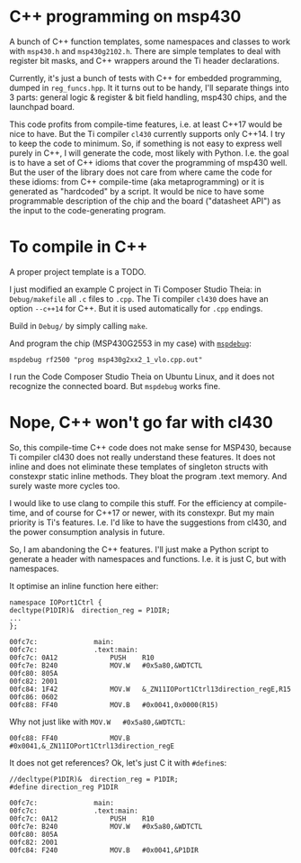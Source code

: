 # C++ programming on msp430

A bunch of C++ function templates, some namespaces and classes to work with `msp430.h` and `msp430g2102.h`.
There are simple templates to deal with register bit masks,
and C++ wrappers around the Ti header declarations.

Currently, it's just a bunch of tests with C++ for embedded programming,
dumped in `reg_funcs.hpp`.
It it turns out to be handy, I'll separate things into 3 parts:
general logic & register & bit field handling,
msp430 chips,
and the launchpad board.

This code profits from compile-time features, i.e. at least C++17 would be nice to have.
But the Ti compiler `cl430` currently supports only C++14.
I try to keep the code to minimum.
So, if something is not easy to express well purely in C++,
I will generate the code, most likely with Python.
I.e. the goal is to have a set of C++ idioms that cover the programming of msp430 well.
But the user of the library does not care from where came the code for these idioms:
from C++ compile-time (aka metaprogramming) or it is generated as "hardcoded" by a script.
It would be nice to have some programmable description of the chip and the board ("datasheet API")
as the input to the code-generating program.

# To compile in C++

A proper project template is a TODO.

I just modified an example C project in Ti Composer Studio Theia:
in `Debug/makefile` all `.c` files to `.cpp`.
The Ti compiler `cl430` does have an option `--c++14` for C++.
But it is used automatically for `.cpp` endings.

Build in `Debug/` by simply calling `make`.

And program the chip (MSP430G2553 in my case) with [`mspdebug`](https://github.com/dlbeer/mspdebug):

    mspdebug rf2500 "prog msp430g2xx2_1_vlo.cpp.out"

I run the Code Composer Studio Theia on Ubuntu Linux,
and it does not recognize the connected board.
But `mspdebug` works fine.

# Nope, C++ won't go far with cl430

So, this compile-time C++ code does not make sense for MSP430, because
Ti compiler cl430 does not really understand these features. It does not
inline and does not eliminate these templates of singleton structs with
constexpr static inline methods. They bloat the program .text memory.
And surely waste more cycles too.

I would like to use clang to compile this stuff. For the efficiency at
compile-time, and of course for C++17 or newer, with its constexpr. But
my main priority is Ti's features. I.e. I'd like to have the suggestions
from cl430, and the power consumption analysis in future.

So, I am abandoning the C++ features. I'll just make a Python script to
generate a header with namespaces and functions. I.e. it is just C, but
with namespaces.

It optimise an inline function here either:
```
namespace IOPort1Ctrl {
decltype(P1DIR)&  direction_reg = P1DIR;
...
};

00fc7c:              main:
00fc7c:              .text:main:
00fc7c: 0A12             PUSH    R10
00fc7e: B240             MOV.W   #0x5a80,&WDTCTL
00fc80: 805A
00fc82: 2001
00fc84: 1F42             MOV.W   &_ZN11IOPort1Ctrl13direction_regE,R15
00fc86: 0602
00fc88: FF40             MOV.B   #0x0041,0x0000(R15)
```

Why not just like with `MOV.W   #0x5a80,&WDTCTL`:
```
00fc88: FF40             MOV.B   #0x0041,&_ZN11IOPort1Ctrl13direction_regE
```

It does not get references? Ok, let's just C it with `#define`s:
```
//decltype(P1DIR)&  direction_reg = P1DIR;
#define direction_reg P1DIR

00fc7c:              main:
00fc7c:              .text:main:
00fc7c: 0A12             PUSH    R10
00fc7e: B240             MOV.W   #0x5a80,&WDTCTL
00fc80: 805A
00fc82: 2001
00fc84: F240             MOV.B   #0x0041,&P1DIR
```
